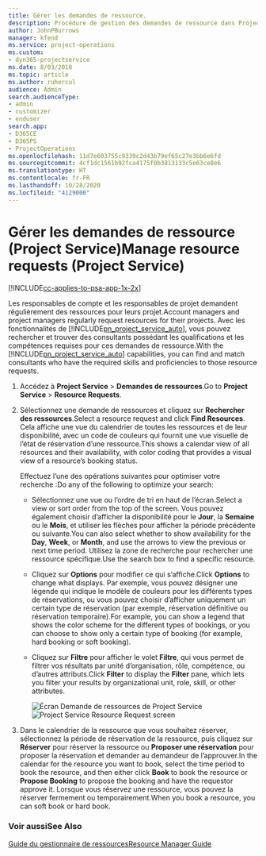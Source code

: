 ```yaml
---
title: Gérer les demandes de ressource.
description: Procédure de gestion des demandes de ressource dans Project Service
author: JohnPBurrows
manager: kfend
ms.service: project-operations
ms.custom:
- dyn365-projectservice
ms.date: 8/03/2018
ms.topic: article
ms.author: ruhercul
audience: Admin
search.audienceType:
- admin
- customizer
- enduser
search.app:
- D365CE
- D365PS
- ProjectOperations
ms.openlocfilehash: 11d7e603755c9339c2d43b79ef65c27e3bb6e6fd
ms.sourcegitcommit: 4cf1dc1561b92fca4175f0b3813133c5e63ce8e6
ms.translationtype: HT
ms.contentlocale: fr-FR
ms.lasthandoff: 10/28/2020
ms.locfileid: "4129000"
---
```

# <a name="manage-resource-requests-project-service"></a><span data-ttu-id="1d410-103">Gérer les demandes de ressource (Project Service)</span><span class="sxs-lookup"><span data-stu-id="1d410-103">Manage resource requests (Project Service)</span></span>

[!INCLUDE[cc-applies-to-psa-app-1x-2x](../includes/cc-applies-to-psa-app-1x-2x.md)]

<span data-ttu-id="1d410-104">Les responsables de compte et les responsables de projet demandent régulièrement des ressources pour leurs projet.</span><span class="sxs-lookup"><span data-stu-id="1d410-104">Account managers and project managers regularly request resources for their projects.</span></span> <span data-ttu-id="1d410-105">Avec les fonctionnalités de [!INCLUDE[pn_project_service_auto](../includes/pn-project-service-auto.md)], vous pouvez rechercher et trouver des consultants possédant les qualifications et les compétences requises pour ces demandes de ressource.</span><span class="sxs-lookup"><span data-stu-id="1d410-105">With the [!INCLUDE[pn_project_service_auto](../includes/pn-project-service-auto.md)] capabilities, you can find and match consultants who have the required skills and proficiencies to those resource requests.</span></span>  
  
1. <span data-ttu-id="1d410-106">Accédez à **Project Service** > **Demandes de ressources**.</span><span class="sxs-lookup"><span data-stu-id="1d410-106">Go to **Project Service** > **Resource Requests**.</span></span>  
  
2. <span data-ttu-id="1d410-107">Sélectionnez une demande de ressources et cliquez sur **Rechercher des ressources**.</span><span class="sxs-lookup"><span data-stu-id="1d410-107">Select a resource request and click **Find Resources**.</span></span> <span data-ttu-id="1d410-108">Cela affiche une vue du calendrier de toutes les ressources et de leur disponibilité, avec un code de couleurs qui fournit une vue visuelle de l’état de réservation d’une ressource.</span><span class="sxs-lookup"><span data-stu-id="1d410-108">This shows a calendar view of all resources and their availability, with color coding that provides a visual view of a resource’s booking status.</span></span>  
  
    <span data-ttu-id="1d410-109">Effectuez l’une des opérations suivantes pour optimiser votre recherche :</span><span class="sxs-lookup"><span data-stu-id="1d410-109">Do any of the following to optimize your search:</span></span>  
  
   -   <span data-ttu-id="1d410-110">Sélectionnez une vue ou l’ordre de tri en haut de l’écran.</span><span class="sxs-lookup"><span data-stu-id="1d410-110">Select a view or sort order from the top of the screen.</span></span> <span data-ttu-id="1d410-111">Vous pouvez également choisir d’afficher la disponibilité pour le **Jour**, la **Semaine** ou le **Mois**, et utiliser les flèches pour afficher la période précédente ou suivante.</span><span class="sxs-lookup"><span data-stu-id="1d410-111">You can also select whether to show availability for the **Day**, **Week**, or **Month**, and use the arrows to view the previous or next time period.</span></span> <span data-ttu-id="1d410-112">Utilisez la zone de recherche pour rechercher une ressource spécifique.</span><span class="sxs-lookup"><span data-stu-id="1d410-112">Use the search box to find a specific resource.</span></span>  
  
   -   <span data-ttu-id="1d410-113">Cliquez sur **Options** pour modifier ce qui s’affiche.</span><span class="sxs-lookup"><span data-stu-id="1d410-113">Click **Options** to change what displays.</span></span> <span data-ttu-id="1d410-114">Par exemple, vous pouvez désigner une légende qui indique le modèle de couleurs pour les différents types de réservations, ou vous pouvez choisir d’afficher uniquement un certain type de réservation (par exemple, réservation définitive ou réservation temporaire).</span><span class="sxs-lookup"><span data-stu-id="1d410-114">For example, you can show a legend that shows the color scheme for the different types of bookings, or you can choose to show only a certain type of booking (for example, hard booking or soft booking).</span></span>  
  
   -   <span data-ttu-id="1d410-115">Cliquez sur **Filtre** pour afficher le volet **Filtre**, qui vous permet de filtrer vos résultats par unité d’organisation, rôle, compétence, ou d’autres attributs.</span><span class="sxs-lookup"><span data-stu-id="1d410-115">Click **Filter** to display the **Filter** pane, which lets you filter your results by organizational unit, role, skill, or other attributes.</span></span>  
  
       <span data-ttu-id="1d410-116">![Écran Demande de ressources de Project Service](../psa/media/project-service-resource-request-screen.png "Écran Demande de ressources de Project Service")</span><span class="sxs-lookup"><span data-stu-id="1d410-116">![Project Service Resource Request screen](../psa/media/project-service-resource-request-screen.png "Project Service Resource Request screen")</span></span>  
  
3. <span data-ttu-id="1d410-117">Dans le calendrier de la ressource que vous souhaitez réserver, sélectionnez la période de réservation de la ressource, puis cliquez sur **Réserver** pour réserver la ressource ou **Proposer une réservation** pour proposer la réservation et demander au demandeur de l’approuver.</span><span class="sxs-lookup"><span data-stu-id="1d410-117">In the calendar for the resource you want to book, select the time period to book the resource, and then either click **Book** to book the resource or **Propose Booking** to propose the booking and have the requestor approve it.</span></span> <span data-ttu-id="1d410-118">Lorsque vous réservez une ressource, vous pouvez la réserver fermement ou temporairement.</span><span class="sxs-lookup"><span data-stu-id="1d410-118">When you book a resource, you can soft book or hard book.</span></span>  
  
### <a name="see-also"></a><span data-ttu-id="1d410-119">Voir aussi</span><span class="sxs-lookup"><span data-stu-id="1d410-119">See Also</span></span>  
 [<span data-ttu-id="1d410-120">Guide du gestionnaire de ressources</span><span class="sxs-lookup"><span data-stu-id="1d410-120">Resource Manager Guide</span></span>](../psa/resource-manager-guide.md)

